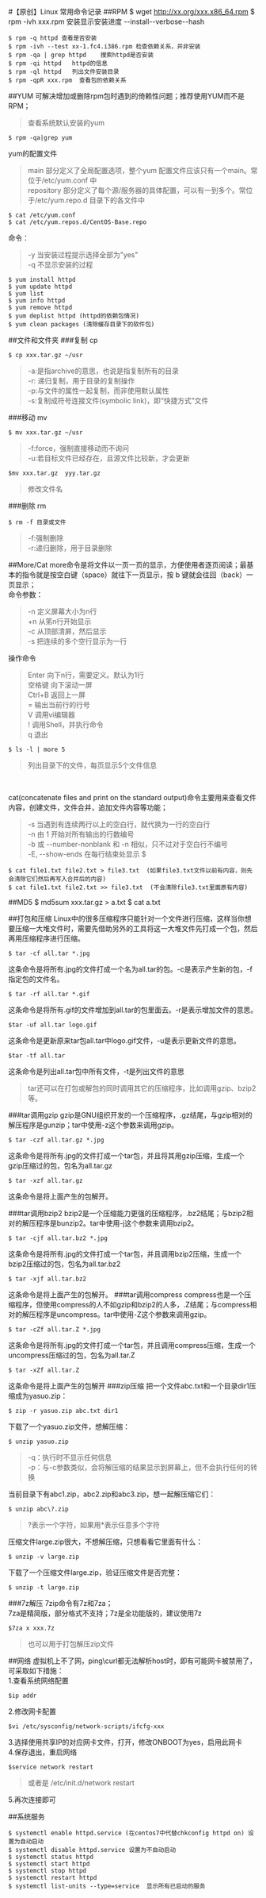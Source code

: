 #【原创】Linux 常用命令记录
##RPM
	$ wget http://xx.org/xxx.x86_64.rpm
	$ rpm -ivh xxx.rpm
安装显示安装进度 --install--verbose--hash
	
	$ rpm -q httpd 查看是否安装
	$ rpm -ivh --test xx-1.fc4.i386.rpm 检查依赖关系，并非安装
	$ rpm -qa | grep httpd    搜索httpd是否安装
	$ rpm -qi httpd   httpd的信息
	$ rpm -ql httpd   列出文件安装目录
	$ rpm -qpR xxx.rpm  查看包的依赖关系

##YUM
可解决增加或删除rpm包时遇到的倚赖性问题；推荐使用YUM而不是RPM；<br>
>查看系统默认安装的yum

	$ rpm -qa|grep yum

yum的配置文件
>main 部分定义了全局配置选项，整个yum 配置文件应该只有一个main。常位于/etc/yum.conf 中<br>
>repository 部分定义了每个源/服务器的具体配置，可以有一到多个。常位于/etc/yum.repo.d 目录下的各文件中
	
	$ cat /etc/yum.conf
	$ cat /etc/yum.repos.d/CentOS-Base.repo

命令：
> -y 当安装过程提示选择全部为"yes"<br>
> -q 不显示安装的过程<br>

	$ yum install httpd
	$ yum update httpd
	$ yum list
	$ yum info httpd
	$ yum remove httpd
	$ yum deplist httpd (httpd的依赖包情况)
	$ yum clean packages (清除缓存目录下的软件包)

##文件和文件夹
###复制  cp

	$ cp xxx.tar.gz ~/usr
>-a:是指archive的意思，也说是指复制所有的目录<br>
> -r: 递归复制，用于目录的复制操作<br>
> -p:与文件的属性一起复制，而非使用默认属性<br>
> -s:复制成符号连接文件(symbolic link)，即“快捷方式”文件<br>

###移动  mv

	$ mv xxx.tar.gz ~/usr
>-f:force，强制直接移动而不询问<br>
>-u:若目标文件已经存在，且源文件比较新，才会更新

	$mv xxx.tar.gz  yyy.tar.gz
>修改文件名

###删除  rm

	$ rm -f 目录或文件
> -f:强制删除<br>
> -r:递归删除，用于目录删除


##More/Cat
more命令是将文件以一页一页的显示，方便使用者逐页阅读；最基本的指令就是按空白键（space）就往下一页显示，按 b 键就会往回（back）一页显示；<br>
命令参数：
>-n       定义屏幕大小为n行<br>
>+n      从笫n行开始显示<br>
>-c       从顶部清屏，然后显示<br>
>-s       把连续的多个空行显示为一行<br>

操作命令
>Enter    向下n行，需要定义。默认为1行<br>
>空格键  向下滚动一屏<br>
>Ctrl+B  返回上一屏<br>
>=       输出当前行的行号<br>
>V      调用vi编辑器<br>
>!       调用Shell，并执行命令<br>
>q       退出

	$ ls -l | more 5
>列出目录下的文件，每页显示5个文件信息

<br>

cat(concatenate files and print on the standard output)命令主要用来查看文件内容，创建文件，文件合并，追加文件内容等功能；
>-s  当遇到有连续两行以上的空白行，就代换为一行的空白行<br>
>-n  由 1 开始对所有输出的行数编号<br>
>-b 或 --number-nonblank 和 -n 相似，只不过对于空白行不编号<br>
>-E, --show-ends 在每行结束处显示 $

	$ cat file1.txt file2.txt > file3.txt  (如果file3.txt文件以前有内容，则先会清除它们然后再写入合并后的内容)
	$ cat file1.txt file2.txt >> file3.txt  (不会清除file3.txt里面原有内容)

##MD5
	$ md5sum xxx.tar.gz > a.txt
	$ cat a.txt

##打包和压缩
Linux中的很多压缩程序只能针对一个文件进行压缩，这样当你想要压缩一大堆文件时，需要先借助另外的工具将这一大堆文件先打成一个包，然后再用压缩程序进行压缩。

	$ tar -cf all.tar *.jpg

这条命令是将所有.jpg的文件打成一个名为all.tar的包。-c是表示产生新的包，-f指定包的文件名。

	$ tar -rf all.tar *.gif

这条命令是将所有.gif的文件增加到all.tar的包里面去。-r是表示增加文件的意思。

	$tar -uf all.tar logo.gif

这条命令是更新原来tar包all.tar中logo.gif文件，-u是表示更新文件的意思。

	$tar -tf all.tar

这条命令是列出all.tar包中所有文件，-t是列出文件的意思

> tar还可以在打包或解包的同时调用其它的压缩程序，比如调用gzip、bzip2等。

###tar调用gzip
gzip是GNU组织开发的一个压缩程序，.gz结尾，与gzip相对的解压程序是gunzip；tar中使用-z这个参数来调用gzip。

	$ tar -czf all.tar.gz *.jpg

这条命令是将所有.jpg的文件打成一个tar包，并且将其用gzip压缩，生成一个gzip压缩过的包，包名为all.tar.gz

	$ tar -xzf all.tar.gz

这条命令是将上面产生的包解开。

###tar调用bzip2
bzip2是一个压缩能力更强的压缩程序，.bz2结尾；与bzip2相对的解压程序是bunzip2。tar中使用-j这个参数来调用bzip2。

	$ tar -cjf all.tar.bz2 *.jpg

这条命令是将所有.jpg的文件打成一个tar包，并且调用bzip2压缩，生成一个bzip2压缩过的包，包名为all.tar.bz2

	$ tar -xjf all.tar.bz2

这条命令是将上面产生的包解开。
###tar调用compress 
compress也是一个压缩程序，但使用compress的人不如gzip和bzip2的人多，.Z结尾；与compress相对的解压程序是uncompress。tar中使用-Z这个参数来调用gzip。

	$ tar -cZf all.tar.Z *.jpg

这条命令是将所有.jpg的文件打成一个tar包，并且调用compress压缩，生成一个uncompress压缩过的包，包名为all.tar.Z

	$ tar -xZf all.tar.Z

这条命令是将上面产生的包解开
###zip压缩
把一个文件abc.txt和一个目录dir1压缩成为yasuo.zip：

	$ zip -r yasuo.zip abc.txt dir1
下载了一个yasuo.zip文件，想解压缩：

	$ unzip yasuo.zip
>-q：执行时不显示任何信息<br>
>-p：与-c参数类似，会将解压缩的结果显示到屏幕上，但不会执行任何的转换

当前目录下有abc1.zip，abc2.zip和abc3.zip，想一起解压缩它们：

	$ unzip abc\?.zip
>?表示一个字符，如果用*表示任意多个字符

压缩文件large.zip很大，不想解压缩，只想看看它里面有什么：
	
	$ unzip -v large.zip

下载了一个压缩文件large.zip，验证压缩文件是否完整：

	$ unzip -t large.zip

###7z解压
7zip命令有7z和7za；<br>7za是精简版，部分格式不支持；7z是全功能版的，建议使用7z

	$7za x xxx.7z
>也可以用于打包解压zip文件

##网络
虚拟机上不了网，ping\curl都无法解析host时，即有可能网卡被禁用了，可采取如下措施：<br>
1.查看系统网络配置

	$ip addr
2.修改网卡配置

	$vi /etc/sysconfig/network-scripts/ifcfg-xxx

3.选择使用共享IP的对应网卡文件，打开，修改ONBOOT为yes，启用此网卡<br>
4.保存退出，重启网络

	$service network restart
> 或者是  /etc/init.d/network restart

5.再次连接即可


##系统服务

	$ systemctl enable httpd.service (在centos7中代替chkconfig httpd on) 设置为自动启动
	$ systemctl disable httpd.service 设置为不自动启动
	$ systemctl status httpd
	$ systemctl start httpd
	$ systemctl stop httpd
	$ systemctl restart httpd
	$ systemctl list-units --type=service  显示所有已启动的服务
